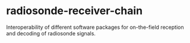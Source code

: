 # radiosonde-receiver-chain
Interoperability of different software packages for on-the-field reception and decoding of radiosonde signals.
